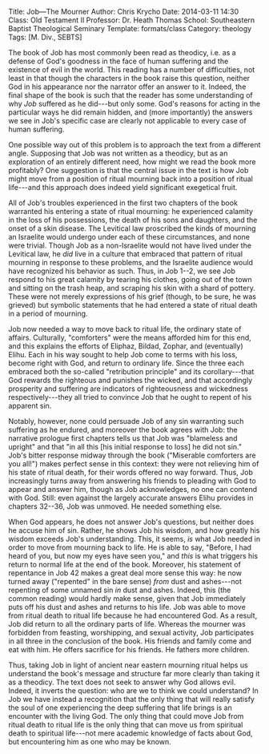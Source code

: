 Title: Job&mdash;The Mourner
Author: Chris Krycho
Date: 2014-03-11 14:30
Class: Old Testament II
Professor: Dr. Heath Thomas
School: Southeastern Baptist Theological Seminary
Template: formats/class
Category: theology
Tags: [M. Div., SEBTS]

The book of Job has most commonly been read as theodicy, i.e. as a defense of
God's goodness in the face of human suffering and the existence of evil in the
world. This reading has a number of difficulties, not least in that though the
characters in the book raise this question, neither God in his appearance nor
the narrator offer an answer to it. Indeed, the final shape of the book is such
that the reader has some understanding of why *Job* suffered as he did---but
only some. God's reasons for acting in the particular ways he did remain hidden,
and (more importantly) the answers we see in Job's specific case are clearly not
applicable to every case of human suffering.

One possible way out of this problem is to approach the text from a different
angle. Supposing that Job was not written as a theodicy, but as an exploration
of an entirely different need, how might we read the book more profitably? One
suggestion is that the central issue in the text is how Job might move from a
position of ritual mourning back into a position of ritual life---and this
approach does indeed yield significant exegetical fruit.

All of Job's troubles experienced in the first two chapters of the book
warranted his entering a state of ritual mourning: he experienced calamity in
the loss of his possessions, the death of his sons and daughters, and the onset
of a skin disease. The Levitical law proscribed the kinds of mourning an
Israelite would undergo under each of these circumstances, and none were
trivial. Though Job as a non-Israelite would not have lived under the Levitical
law, he *did* live in a culture that embraced that pattern of ritual mourning in
response to these problems, and the Israelite audience would have recognized his
behavior as such. Thus, in Job 1--2, we see Job respond to his great calamity by
tearing his clothes, going out of the town and sitting on the trash heap, and
scraping his skin with a shard of pottery. These were not merely expressions of
his grief (though, to be sure, he was grieved) but symbolic statements that he
had entered a state of ritual death in a period of mourning.

Job now needed a way to move back to ritual life, the ordinary state of affairs.
Culturally, "comforters" were the means afforded him for this end, and this
explains the efforts of Eliphaz, Bildad, Zophar, and (eventually) Elihu. Each in
his way sought to help Job come to terms with his loss, become right with God,
and return to ordinary life. Since the three each embraced both the so-called
"retribution principle" and its corollary---that God rewards the righteous and
punishes the wicked, and that accordingly prosperity and suffering are
indicators of righteousness and wickedness respectively---they all tried to
convince Job that he ought to repent of his apparent sin.

Notably, however, none could persuade Job of any sin warranting such suffering
as he endured, and moreover the book agrees with Job: the narrative prologue
first chapters tells us that Job was "blameless and upright" and that "in all
this [his initial response to loss] he did not sin." Job's bitter response
midway through the book ("Miserable comforters are you all!") makes perfect
sense in this context: they were not relieving him of his state of ritual death,
for their words offered no way forward. Thus, Job increasingly turns away from
answering his friends to pleading with God to appear and answer him, though as
Job acknowledges, no one can contend with God. Still: even against the largely
accurate answers Elihu provides in chapters 32--36, Job was unmoved. He needed
something else.

When God appears, he does not answer Job's questions, but neither does he accuse
him of sin. Rather, he shows Job his wisdom, and how greatly his wisdom exceeds
Job's understanding. This, it seems, *is* what Job needed in order to move from
mourning back to life. He is able to say, "Before, I had heard of you, but now
my eyes have seen you," and *this* is what triggers his return to normal life at
the end of the book. Moreover, his statement of repentance in Job 42 makes a
great deal more sense this way: he now turned away ("repented" in the bare
sense) *from* dust and ashes---not repenting of some unnamed sin *in* dust and
ashes. Indeed, this (the common reading) would hardly make sense, given that Job
immediately puts off his dust and ashes and returns to his life. Job was able to
move from ritual death to ritual life because he had encountered God. As a
result, Job did return to all the ordinary parts of life. Whereas the mourner
was forbidden from feasting, worshipping, and sexual activity, Job participates
in all three in the conclusion of the book. His friends and family come and eat
with him. He offers sacrifice for his friends. He fathers more children.

Thus, taking Job in light of ancient near eastern mourning ritual helps us
understand the book's message and structure far more clearly than taking it as a
theodicy. The text does not seek to answer why God allows evil. Indeed, it
inverts the question: who are we to think we could understand? In Job we have
instead a recognition that the only thing that will really satisfy the soul of
one experiencing the deep suffering that life brings is an encounter with the
living God. The only thing that could move Job from ritual death to ritual life
is the only thing that can move us from spiritual death to spiritual life---not
mere academic knowledge of facts about God, but encountering him as one who may
be known.